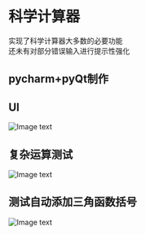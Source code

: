 # 科学计算器  
实现了科学计算器大多数的必要功能  
还未有对部分错误输入进行提示性强化  
## pycharm+pyQt制作
## UI
![Image text](https://github.com/zhongzhehua/Scientific-Calculator/blob/master/UI.png)
## 复杂运算测试
![Image text](https://github.com/zhongzhehua/Scientific-Calculator/blob/master/TEST.png)
## 测试自动添加三角函数括号
![Image text](https://github.com/zhongzhehua/Scientific-Calculator/blob/master/TEST-2.png)
